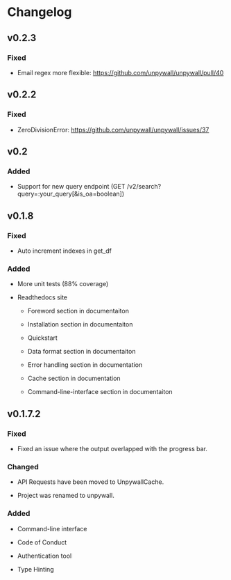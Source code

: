 # Changelog

## v0.2.3

### Fixed

- Email regex more flexible: https://github.com/unpywall/unpywall/pull/40

## v0.2.2

### Fixed

- ZeroDivisionError: https://github.com/unpywall/unpywall/issues/37

## v0.2

### Added

- Support for new query endpoint (GET /v2/search?query=:your_query[&is_oa=boolean])

## v0.1.8

### Fixed

- Auto increment indexes in get_df

### Added

- More unit tests (88% coverage)

- Readthedocs site

  - Foreword section in documentaiton

  - Installation section in documentaiton

  - Quickstart

  - Data format section in documentaiton

  - Error handling section in documentation

  - Cache section in documentation

  - Command-line-interface section in documentaiton

## v0.1.7.2

### Fixed

- Fixed an issue where the output overlapped with the progress bar.

### Changed

- API Requests have been moved to UnpywallCache.

- Project was renamed to unpywall.

### Added

- Command-line interface

- Code of Conduct

- Authentication tool

- Type Hinting
